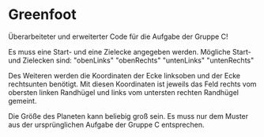 # Greenfoot

Überarbeiteter und erweiterter Code für die Aufgabe der Gruppe C!

Es muss eine Start- und eine Zielecke angegeben werden.
Mögliche Start- und Zielecken sind: "obenLinks" "obenRechts" "untenLinks" "untenRechts"

Des Weiteren werden die Koordinaten der Ecke linksoben und der Ecke rechtsunten benötigt. Mit diesen Koordinaten ist jeweils das Feld rechts vom obersten linken Randhügel und links vom untersten rechten Randhügel gemeint.

Die Größe des Planeten kann beliebig groß sein. Es muss nur dem Muster aus der ursprünglichen Aufgabe der Gruppe C entsprechen.
